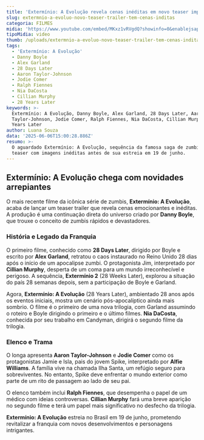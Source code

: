 ```yaml
---
title: 'Extermínio: A Evolução revela cenas inéditas em novo teaser impressionante'
slug: extermnio-a-evoluo-novo-teaser-trailer-tem-cenas-inditas
categoria: FILMES
midia: 'https://www.youtube.com/embed/MKxz1vRVgdQ?showinfo=0&enablejsapi=1'
tipoMidia: video
thumb: /uploads/extermnio-a-evoluo-novo-teaser-trailer-tem-cenas-inditas-thumb.png
tags:
  - 'Extermínio: A Evolução'
  - Danny Boyle
  - Alex Garland
  - 28 Days Later
  - Aaron Taylor-Johnson
  - Jodie Comer
  - Ralph Fiennes
  - Nia DaCosta
  - Cillian Murphy
  - 28 Years Later
keywords: >-
  Extermínio: A Evolução, Danny Boyle, Alex Garland, 28 Days Later, Aaron
  Taylor-Johnson, Jodie Comer, Ralph Fiennes, Nia DaCosta, Cillian Murphy, 28
  Years Later
author: Luana Souza
data: '2025-06-06T15:00:28.886Z'
resumo: >-
  O aguardado Extermínio: A Evolução, sequência da famosa saga de zumbis, lança
  teaser com imagens inéditas antes de sua estreia em 19 de junho.
---
```


## Extermínio: A Evolução chega com novidades arrepiantes

O mais recente filme da icônica série de zumbis, **Extermínio: A Evolução**, acaba de lançar um teaser trailer que revela cenas emocionantes e inéditas. A produção é uma continuação direta do universo criado por **Danny Boyle**, que trouxe o conceito de zumbis rápidos e devastadores.

### História e Legado da Franquia

O primeiro filme, conhecido como **28 Days Later**, dirigido por Boyle e escrito por **Alex Garland**, retratou o caos instaurado no Reino Unido 28 dias após o início de um apocalipse zumbi. O protagonista Jim, interpretado por **Cillian Murphy**, desperta de um coma para um mundo irreconhecível e perigoso. A sequência, **Extermínio 2** (28 Weeks Later), explorou a situação do país 28 semanas depois, sem a participação de Boyle e Garland.

Agora, **Extermínio: A Evolução** (28 Years Later), ambientado 28 anos após os eventos iniciais, mostra um cenário pós-apocalíptico ainda mais sombrio. O filme é o primeiro de uma nova trilogia, com Garland assumindo o roteiro e Boyle dirigindo o primeiro e o último filmes. **Nia DaCosta**, conhecida por seu trabalho em Candyman, dirigirá o segundo filme da trilogia.

### Elenco e Trama

O longa apresenta **Aaron Taylor-Johnson** e **Jodie Comer** como os protagonistas Jamie e Isla, pais do jovem Spike, interpretado por **Alfie Williams**. A família vive na chamada Ilha Santa, um refúgio seguro para sobreviventes. No entanto, Spike deve enfrentar o mundo exterior como parte de um rito de passagem ao lado de seu pai.

O elenco também inclui **Ralph Fiennes**, que desempenha o papel de um médico com ideias controversas. **Cillian Murphy** fará uma breve aparição no segundo filme e terá um papel mais significativo no desfecho da trilogia.

**Extermínio: A Evolução** estreia no Brasil em 19 de junho, prometendo revitalizar a franquia com novos desenvolvimentos e personagens intrigantes.
